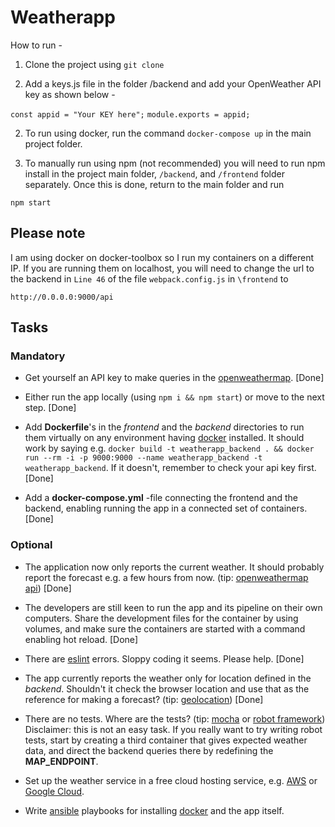# Weatherapp

How to run -

1. Clone the project using `git clone`

2. Add a keys.js file in the folder /backend and add your OpenWeather API key as shown below - 

`const appid = "Your KEY here";`
`module.exports = appid;`

2. To run using docker, run the command `docker-compose up` in the main project folder. 

3. To manually run using npm (not recommended) you will need to run npm install in the project main folder, `/backend`, and `/frontend` folder separately. Once this is done, return to the main folder and run 

`npm start`   

## Please note 

I am using docker on docker-toolbox so I run my containers on a different IP. If you are running them on localhost, you will need to change the url to the backend in `Line 46` of the file `webpack.config.js` in `\frontend` to 

`http://0.0.0.0:9000/api`

## Tasks 

### Mandatory

* Get yourself an API key to make queries in the [openweathermap](http://openweathermap.org/). [Done]

* Either run the app locally (using `npm i && npm start`) or move to the next step. [Done]

* Add **Dockerfile**'s in the *frontend* and the *backend* directories to run them virtually on any environment having [docker](https://www.docker.com/) installed. It should work by saying e.g. `docker build -t weatherapp_backend . && docker run --rm -i -p 9000:9000 --name weatherapp_backend -t weatherapp_backend`. If it doesn't, remember to check your api key first. [Done]

* Add a **docker-compose.yml** -file connecting the frontend and the backend, enabling running the app in a connected set of containers. [Done]

### Optional 

* The application now only reports the current weather. It should probably report the forecast e.g. a few hours from now. (tip: [openweathermap api](https://openweathermap.org/forecast5)) [Done]

* The developers are still keen to run the app and its pipeline on their own computers. Share the development files for the container by using volumes, and make sure the containers are started with a command enabling hot reload. [Done]

* There are [eslint](http://eslint.org/) errors. Sloppy coding it seems. Please help. [Done]

* The app currently reports the weather only for location defined in the *backend*. Shouldn't it check the browser location and use that as the reference for making a forecast? (tip: [geolocation](https://developer.mozilla.org/en-US/docs/Web/API/Geolocation/Using_geolocation)) [Done]

* There are no tests. Where are the tests? (tip: [mocha](https://mochajs.org/) or [robot framework](http://robotframework.org/)) Disclaimer: this is not an easy task. If you really want to try writing robot tests, start by creating a third container that gives expected weather data, and direct the backend queries there by redefining the **MAP_ENDPOINT**.

* Set up the weather service in a free cloud hosting service, e.g. [AWS](https://aws.amazon.com/free/) or [Google Cloud](https://cloud.google.com/free/).

* Write [ansible](http://docs.ansible.com/ansible/intro.html) playbooks for installing [docker](https://www.docker.com/) and the app itself.
